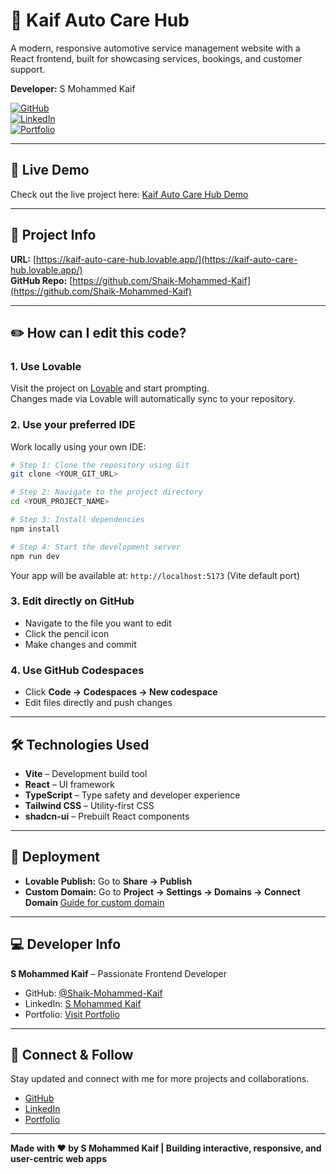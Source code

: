 # 🚗 Kaif Auto Care Hub

A modern, responsive automotive service management website with a React frontend, built for showcasing services, bookings, and customer support.

**Developer:** S Mohammed Kaif  

[![GitHub](https://img.shields.io/badge/GitHub-Visit-black?style=for-the-badge&logo=github)](https://github.com/Shaik-Mohammed-Kaif)  
[![LinkedIn](https://img.shields.io/badge/LinkedIn-Connect-blue?logo=linkedin&style=for-the-badge)](https://www.linkedin.com/in/s-mohammed-kaif-2a500a341/)  
[![Portfolio](https://img.shields.io/badge/Portfolio-Visit-green?style=for-the-badge)](https://shaik-mohammed-kaif.github.io/)  

---

## 🚀 Live Demo

Check out the live project here: [Kaif Auto Care Hub Demo](https://kaif-auto-care-hub.lovable.app/)

---

## 📝 Project Info

**URL:** [https://kaif-auto-care-hub.lovable.app/](https://kaif-auto-care-hub.lovable.app/)  
**GitHub Repo:** [https://github.com/Shaik-Mohammed-Kaif](https://github.com/Shaik-Mohammed-Kaif)  

---

## ✏️ How can I edit this code?

### 1. Use Lovable

Visit the project on [Lovable](https://lovable.dev/projects/7f11a80e-5958-4f97-8d92-c14580f522f4) and start prompting.  
Changes made via Lovable will automatically sync to your repository.

### 2. Use your preferred IDE

Work locally using your own IDE:

```bash
# Step 1: Clone the repository using Git
git clone <YOUR_GIT_URL>

# Step 2: Navigate to the project directory
cd <YOUR_PROJECT_NAME>

# Step 3: Install dependencies
npm install

# Step 4: Start the development server
npm run dev
````

Your app will be available at: `http://localhost:5173` (Vite default port)

### 3. Edit directly on GitHub

* Navigate to the file you want to edit
* Click the pencil icon
* Make changes and commit

### 4. Use GitHub Codespaces

* Click **Code → Codespaces → New codespace**
* Edit files directly and push changes

---

## 🛠️ Technologies Used

* **Vite** – Development build tool
* **React** – UI framework
* **TypeScript** – Type safety and developer experience
* **Tailwind CSS** – Utility-first CSS
* **shadcn-ui** – Prebuilt React components

---

## 🚀 Deployment

* **Lovable Publish:** Go to **Share → Publish**
* **Custom Domain:** Go to **Project → Settings → Domains → Connect Domain**
  [Guide for custom domain](https://docs.lovable.dev/features/custom-domain#custom-domain)

---

## 💻 Developer Info

**S Mohammed Kaif** – Passionate Frontend Developer

* GitHub: [@Shaik-Mohammed-Kaif](https://github.com/Shaik-Mohammed-Kaif)
* LinkedIn: [S Mohammed Kaif](https://www.linkedin.com/in/s-mohammed-kaif-2a500a341/)
* Portfolio: [Visit Portfolio](https://shaik-mohammed-kaif.github.io/)

---

## 💖 Connect & Follow

Stay updated and connect with me for more projects and collaborations.

* [GitHub](https://github.com/Shaik-Mohammed-Kaif)
* [LinkedIn](https://www.linkedin.com/in/s-mohammed-kaif-2a500a341/)
* [Portfolio](https://shaik-mohammed-kaif.github.io/)

---

**Made with ❤️ by S Mohammed Kaif | Building interactive, responsive, and user-centric web apps**
